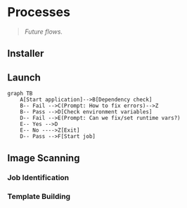 # Processes

> *Future flows.*

## Installer

## Launch

```mermaid
graph TB
    A[Start application]-->B[Dependency check]
    B-- Fail -->C(Prompt: How to fix errors)-->Z
    B-- Pass -->D[Check environment variables]
    D-- Fail -->E(Prompt: Can we fix/set runtime vars?)
    E-- Yes -->D
    E-- No ---->Z[Exit]
    D-- Pass -->F[Start job]
```

## Image Scanning

### Job Identification

### Template Building
